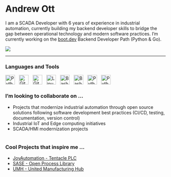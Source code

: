 # Andrew Ott

I am a SCADA Developer with 6 years of experience in industrial automation, currently building my backend developer skills to bridge the gap between operational technology and modern software practices. I’m currently working on the [boot.dev](https://www.boot.dev) Backend Developer Path (Python & Go).
<p align="left">
  <a href="https://www.boot.dev/u/aott33">
    <img src="https://api.boot.dev/v1/users/public/3df811dd-0055-4e08-8073-6ec395080f9a/thumbnail" >
  </a>
</p>

---

### Languages and Tools

<img align="left" alt="Python" width="30px" style="padding-right:10px;" src="https://cdn.jsdelivr.net/gh/devicons/devicon/icons/python/python-plain.svg" title="Python"/>
<img align="left" alt="Git" width="30px" style="padding-right:10px;" src="https://cdn.jsdelivr.net/gh/devicons/devicon/icons/git/git-original.svg" title="Git"/>
<img align="left" alt="GitHub" width="30px" style="padding-right:10px;" src="https://cdn.jsdelivr.net/gh/devicons/devicon/icons/github/github-original.svg" title="GitHub"/>
<img align="left" alt="Linux" width="30px" style="padding-right:10px;" src="https://cdn.jsdelivr.net/gh/devicons/devicon@latest/icons/linux/linux-plain.svg" title="Linux"/>
<img align="left" alt="Bash" width="30px" style="padding-right:10px;" src="https://cdn.jsdelivr.net/gh/devicons/devicon@latest/icons/go/go-original-wordmark.svg" title="Golang"/>
<img align="left" alt="Bash" width="30px" style="padding-right:10px;" src="https://cdn.jsdelivr.net/gh/devicons/devicon/icons/bash/bash-original.svg" title="Bash"/>
<img align="left" alt="Python" width="30px" style="padding-right:10px;" src="https://cdn.jsdelivr.net/gh/devicons/devicon@latest/icons/javascript/javascript-plain.svg" title="JavaScript"/>
<img align="left" alt="Python" width="30px" style="padding-right:10px;" src="https://cdn.jsdelivr.net/gh/devicons/devicon@latest/icons/typescript/typescript-plain.svg" title="TypeScript"/>
<br />
<!-- <br />
<a href="https://github.com/aott33"><img src="https://github-readme-stats.vercel.app/api/top-langs?username=aott33&theme=github_dark&hide_border=true&show_icons=true&locale=en&layout=compact" alt="aott33" /></a> -->

#
 
### I’m looking to collaborate on ...
- Projects that modernize industrial automation through open source solutions following software development best practices (CI/CD, testing, documentation, version control)
- Industrial IoT and Edge computing initiatives
- SCADA/HMI modernization projects

#
 
### Cool Projects that inspire me ...
- [JoyAutomation - Tentacle PLC](https://github.com/joyautomation/tentacle)
- [SASE - Open Process Library](https://github.com/SASE-Space/open-process-library)
- [UMH - United Manufacturing Hub](https://github.com/united-manufacturing-hub/united-manufacturing-hub)

#
<!--
### Goals

<details>
  <summary>2025</summary>
  
- [ ] Recertify Ignition Gold Certification
- [ ] Complete Boot.dev Backend Developer Path
- [x] Complete [AWS Cloud Essentials Knowledge Badge](https://www.credly.com/badges/4ebe8d91-6b3c-4a45-913a-eb64cf672018/public_url)
- [ ] Complete AWS Solutions Architect Certification
- [ ] Litmus Automation Training
  - [ ] [Litmus User Certificate](https://academy.litmus.io/certifications/01c1b6fe-0983-11ef-8eec-06d2e6005cb5)
  - [ ] [Litmus UNS Certificate](https://academy.litmus.io/certifications/019092c6-729b-70ef-b1af-e18b828df1a0)
  - [ ] [Litmus Developer Certificate](https://academy.litmus.io/certifications/01954dd4-35e2-7528-b935-481416c17a76)
  - [ ] [Manufacturing Connect User Certificate](https://academy.litmus.io/certifications/019600f1-6d7a-75dd-a57c-13cad8534378)
- [ ] FlowFuse Training
  - [x] [Node-RED: Fundamentals](https://node-red-academy.learnworlds.com/certificate_v2/678e616a37ba03daa406638f/user/68af32b83cf7f915f00d2b34)
  - [ ] [Node-RED: Advanced](https://node-red-academy.learnworlds.com/course/node-red-advanced)

</details>
-->
